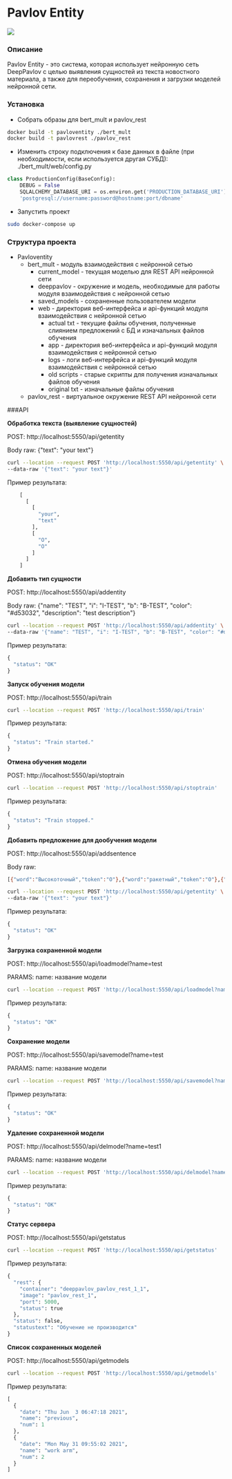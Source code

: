 # Pavlov Entity

![](https://static.tildacdn.com/tild6638-3538-4963-b964-373133313862/_DeepPavlov_-5.png)

### Описание
Pavlov Entity - это система, которая использует нейронную сеть DeepPavlov с целью выявления сущностей из текста новостного материала, а также для переобучения, сохранения и загрузки моделей нейронной сети.

### Установка
                
-  Собрать образы для bert_mult и pavlov_rest
```bash
docker build -t pavloventity ./bert_mult
docker build -t pavlovrest ./pavlov_rest
```
- Изменить строку подключения к базе данных в файле (при необходимости, если используется другая СУБД):
./bert_mult/web/config.py

```python
class ProductionConfig(BaseConfig):
    DEBUG = False
    SQLALCHEMY_DATABASE_URI = os.environ.get('PRODUCTION_DATABASE_URI') or \
	'postgresql://username:password@hostname:port/dbname'

```

- Запустить проект
```bash
sudo docker-compose up
```

### Структура проекта
- Pavloventity
  - bert_mult - модуль взаимодействия с нейронной сетью
    - current_model - текущая моделью для REST API нейронной сети
    - deeppavlov -  окружение и модель, необходимые для работы модуля взаимодействия с нейронной сетью
    - saved_models - сохраненные пользователем модели
    - web  - директория веб-интерфейса и api-функций модуля взаимодействия с нейронной сетью
      - actual txt - текущие файлы обучения, полученные слиянием предложений с БД и изначальных файлов обучения
      - app - директория веб-интерфейса и api-функций модуля взаимодействия с нейронной сетью
      - logs - логи веб-интерфейса и api-функций модуля взаимодействия с нейронной сетью
      - old scripts - старые скрипты для получения изначальных файлов обучения
      - original txt - изначальные файлы обучения
  - pavlov_rest - виртуальное окружение REST API нейронной сети





###API

**Обработка текста (выявление сущностей)**

POST: http://localhost:5550/api/getentity

Body raw: {"text": "your text"}
```bash
curl --location --request POST 'http://localhost:5550/api/getentity' \
--data-raw '{"text": "your text"}'
```
Пример результата:
```python
    [
      [
        [
          "your",
          "text"
        ],
        [
          "O",
          "O"
        ]
      ]
    ]
```
**Добавить тип сущности**

POST: http://localhost:5550/api/addentity

Body raw: {"name": "TEST", "i": "I-TEST", "b": "B-TEST", "color": "#d53032", "description": "test description"}
```bash
curl --location --request POST 'http://localhost:5550/api/addentity' \
--data-raw '{"name": "TEST", "i": "I-TEST", "b": "B-TEST", "color": "#d53032", "description": "test description"}'
```
Пример результата:
```python
{
  "status": "OK"
}
```
**Запуск обучения модели**

POST: http://localhost:5550/api/train

```bash
curl --location --request POST 'http://localhost:5550/api/train'
```
Пример результата:
```python
{
  "status": "Train started."
}
```
**Отмена обучения модели**

POST: http://localhost:5550/api/stoptrain

```bash
curl --location --request POST 'http://localhost:5550/api/stoptrain'
```
Пример результата:
```python
{
  "status": "Train stopped."
}
```
**Добавить предложение для дообучения модели**

POST: http://localhost:5550/api/addsentence

Body raw:
```bash
[{"word":"Высокоточный","token":"O"},{"word":"ракетный","token":"O"},{"word":"комплекс","token":"O"},{"word":"«Искандер»","token":"ARM"},{"word":"предназначен","token":"O"},{"word":"для","token":"O"},{"word":"уничтожения","token":"O"},{"word":"вражеских","token":"O"},{"word":"средств","token":"O"},{"word":"огневого","token":"O"},{"word":"поражения","token":"O"},{"word":"далеко","token":"O"},{"word":"за","token":"O"},{"word":"линией","token":"O"},{"word":"фронта","token":"O"},{"word":".","token":"O"}]
```
```bash
curl --location --request POST 'http://localhost:5550/api/getentity' \
--data-raw '{"text": "your text"}'
```
Пример результата:
```python
{
  "status": "OK"
}
```
**Загрузка сохраненной модели**

POST: http://localhost:5550/api/loadmodel?name=test

PARAMS: name: название модели

```bash
curl --location --request POST 'http://localhost:5550/api/loadmodel?name=test'
```
Пример результата:
```python
{
  "status": "OK"
}
```

**Сохранение модели**

POST: http://localhost:5550/api/savemodel?name=test

PARAMS: name: название модели

```bash
curl --location --request POST 'http://localhost:5550/api/savemodel?name=test1'
```
Пример результата:
```python
{
  "status": "OK"
}
```

**Удаление сохраненной модели**

POST: http://localhost:5550/api/delmodel?name=test1

PARAMS: name: название модели

```bash
curl --location --request POST 'http://localhost:5550/api/delmodel?name=test1'
```
Пример результата:
```python
{
  "status": "OK"
}
```
**Статус сервера**

POST: http://localhost:5550/api/getstatus

```bash
curl --location --request POST 'http://localhost:5550/api/getstatus'
```
Пример результата:
```python
{
  "rest": {
    "container": "deeppavlov_pavlov_rest_1_1",
    "image": "pavlov_rest_1",
    "port": 5000,
    "status": true
  },
  "status": false,
  "statustext": "Обучение не производится"
}
```
**Список сохраненных моделей**

POST: http://localhost:5550/api/getmodels

```bash
curl --location --request POST 'http://localhost:5550/api/getmodels'
```
Пример результата:
```python
[
  {
    "date": "Thu Jun  3 06:47:18 2021",
    "name": "previous",
    "num": 1
  },
  {
    "date": "Mon May 31 09:55:02 2021",
    "name": "work arm",
    "num": 2
  }
]
```
